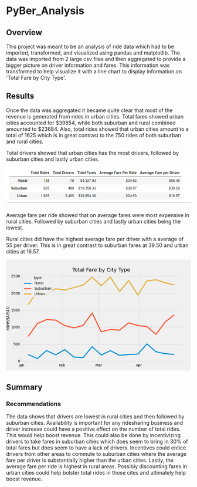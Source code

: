 # PyBer_Analysis

## Overview
This project was meant to be an analysis of ride data which had to be imported, transformed, and visualized using pandas and matplotlib. The data was imported from 2 large csv files and then aggregated to provide a bigger picture on driver information and fares. This information was transformed to help visualize it with a line chart to display information on 'Total Fare by City Type'.

## Results
Once the data was aggregated it became quite clear that most of the revenue is generated from rides in urban cities. Total fares showed urban cities accounted for $39854, while both suburban and rural combined amounted to $23684. Also, total rides showed that urban cities amount to a total of 1625 which is in great contrast to the 750 rides of both suburban and rural cities. 

Total drivers showed that urban cities has the most drivers, followed by suburban cities and lastly urban cities. 

![Results](/Resources/1.PNG)

Average fare per ride showed that on average fares were most expensive in rural cities. Followed by suburban cities and lastly urban cities being the lowest. 

Rural cities did have the highest average fare per driver with a average of 55 per driver. This is in great contrast to suburban fares at 39.50 and urban cities at 16.57.

![Results](/Analysis/PyBer_fare_summary.PNG)

## Summary
### Recommendations

The data shows that drivers are lowest in rural cities and then followed by suburban cities. Availability is important for any ridesharing business and driver increase could have a positive effect on the number of total rides. This would help boost revenue. This could also be done by incentivizing drivers to take fares in suburban cities which does seem to bring in 30% of total fares but does seem to have a lack of drivers. Incentives could entice drivers from other areas to commute to suburban cities where the average fare per driver is substantially higher than the urban cities. Lastly, the average fare per ride is highest in rural areas. Possibly discounting fares in urban cities could help bolster total rides in those cites and ultimately help boost revenue. 

